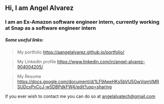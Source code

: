 ## Hi, I am Angel Alvarez
### I am an Ex-Amazon software engineer intern, currently working at Snap as a software engineer intern

##### Some useful links:

> My portfolio https://aangelalvarez.github.io/portfolio/

> My LinkedIn profile https://www.linkedin.com/in/angel-alvarez-904004205/

> My Resume https://docs.google.com/document/d/1LF9AeeHKs5bVU5GwVqmVMRSUDcxPxCcJ-w5DBPdkFW4/edit?usp=sharing



If you ever wish to contact me you can do so at angelalvatech@gmail.com
